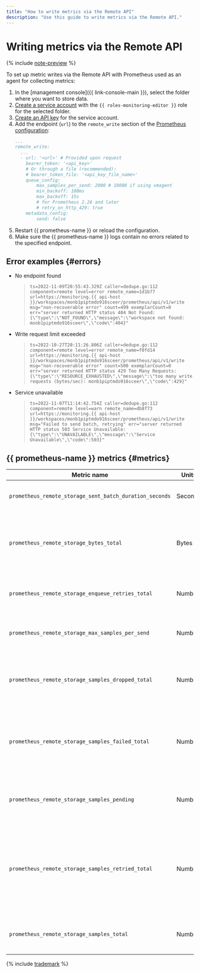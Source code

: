 ```yaml
---
title: "How to write metrics via the Remote API"
description: "Use this guide to write metrics via the Remote API."
---
```


# Writing metrics via the Remote API

{% include [note-preview](../../../../_includes/monitoring/prometheus-preview.md) %}

To set up metric writes via the Remote API with Prometheus used as an agent for collecting metrics:

1. In the [management console]({{ link-console-main }}), select the folder where you want to store data.
1. [Create a service account](../../../../iam/operations/sa/create.md) with the `{{ roles-monitoring-editor }}` role for the selected folder.
1. [Create an API key](../../../../iam/operations/api-key/create.md) for the service account.
1. Add the endpoint (`url`) to the `remote_write` section of the [Prometheus configuration](https://prometheus.io/docs/prometheus/latest/configuration/configuration/#remote_write):
   ```yaml
   ...
   remote_write:
     ...
     - url: '<url>' # Provided upon request
       bearer_token: '<api_key>'
       # Or through a file (recommended):
       # bearer_token_file: '<api_key_file_name>'
       queue_config:
           max_samples_per_send: 2000 # 10000 if using vmagent
           min_backoff: 100ms
           max_backoff: 15s
           # for Prometheus 2.26 and later
           # retry_on_http_429: true
       metadata_config:
           send: false
   ```
1. Restart {{ prometheus-name }} or reload the configuration.
1. Make sure the {{ prometheus-name }} logs contain no errors related to the specified endpoint.

## Error examples {#errors}

* No endpoint found
   > ```ts=2022-11-09T20:55:43.329Z caller=dedupe.go:112 component=remote level=error remote_name=1d1b77 url=https://monitoring.{{ api-host }}/workspaces/monb1piptmdo916sceer/prometheus/api/v1/write msg="non-recoverable error" count=499 exemplarCount=0 err="server returned HTTP status 404 Not Found: {\"type\":\"NOT_FOUND\",\"message\":\"workspace not found: monb1piptmdo916sceer\",\"code\":404}"```
* Write request limit exceeded
   > ```ts=2022-10-27T20:11:26.806Z caller=dedupe.go:112 component=remote level=error remote_name=f0fd14 url=https://monitoring.{{ api-host }}/workspaces/monb1piptmdo916sceer/prometheus/api/v1/write msg="non-recoverable error" count=500 exemplarCount=0 err="server returned HTTP status 429 Too Many Requests: {\"type\":\"RESOURCE_EXHAUSTED\",\"message\":\"too many write requests (bytes/sec): monb1piptmdo916sceer\",\"code\":429}"```
* Service unavailable
   > ```ts=2022-11-07T11:14:42.754Z caller=dedupe.go:112 component=remote level=warn remote_name=db8f73 url=https://monitoring.{{ api-host }}/workspaces/monb1piptmdo916sceer/prometheus/api/v1/write msg="Failed to send batch, retrying" err="server returned HTTP status 503 Service Unavailable: {\"type\":\"UNAVAILABLE\",\"message\":\"Service Unavailable\",\"code\":503}"```

## {{ prometheus-name }} metrics {#metrics}

| Metric name | Units | Explanations |
|----|----|----|
| `prometheus_remote_storage_sent_batch_duration_seconds` | Seconds | Write request execution time histogram. |
| `prometheus_remote_storage_bytes_total` | Bytes | Total number of bytes of data (not metadata) sent to remote storage after compression. |
| `prometheus_remote_storage_enqueue_retries_total` | Number | Total number of failed sample enqueue retries. |
| `prometheus_remote_storage_max_samples_per_send` | Number | Maximum number of samples sent per write request. |
| `prometheus_remote_storage_samples_dropped_total` | Number | Total number of samples read from the WAL but not sent to remote storage. |
| `prometheus_remote_storage_samples_failed_total` | Number | Total number of samples that failed to be sent to remote storage due to non-recoverable errors. |
| `prometheus_remote_storage_samples_pending` | Number | Number of pending samples to be sent to remote storage. |
| `prometheus_remote_storage_samples_retried_total` | Number | Total number of samples that failed to be sent to remote storage with their sending retried afterwards as the error was recoverable. |
| `prometheus_remote_storage_samples_total` | Number | Total number of samples sent to remote storage. |

{% include [trademark](../../../../_includes/monitoring/trademark.md) %}


